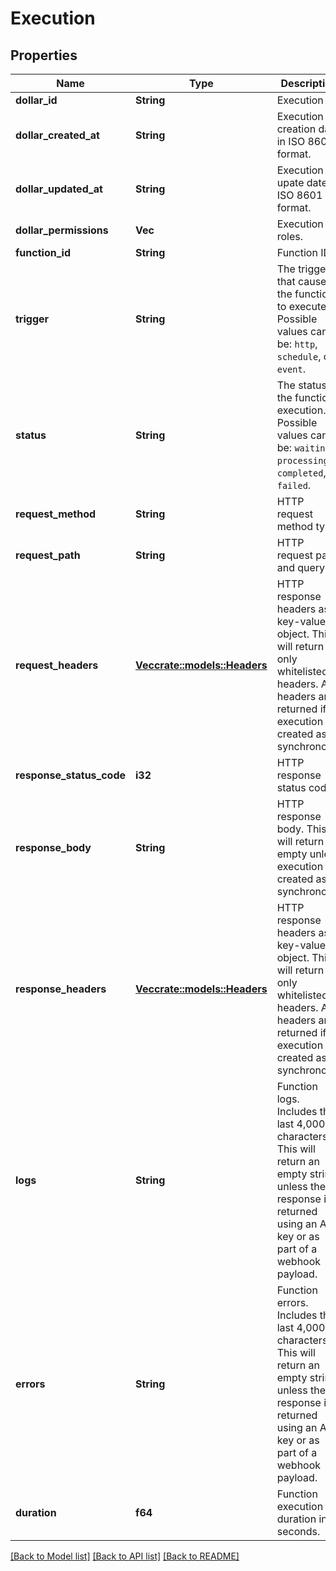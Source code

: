 # Execution

## Properties

Name | Type | Description | Notes
------------ | ------------- | ------------- | -------------
**dollar_id** | **String** | Execution ID. | 
**dollar_created_at** | **String** | Execution creation date in ISO 8601 format. | 
**dollar_updated_at** | **String** | Execution upate date in ISO 8601 format. | 
**dollar_permissions** | **Vec<String>** | Execution roles. | 
**function_id** | **String** | Function ID. | 
**trigger** | **String** | The trigger that caused the function to execute. Possible values can be: `http`, `schedule`, or `event`. | 
**status** | **String** | The status of the function execution. Possible values can be: `waiting`, `processing`, `completed`, or `failed`. | 
**request_method** | **String** | HTTP request method type. | 
**request_path** | **String** | HTTP request path and query. | 
**request_headers** | [**Vec<crate::models::Headers>**](headers.md) | HTTP response headers as a key-value object. This will return only whitelisted headers. All headers are returned if execution is created as synchronous. | 
**response_status_code** | **i32** | HTTP response status code. | 
**response_body** | **String** | HTTP response body. This will return empty unless execution is created as synchronous. | 
**response_headers** | [**Vec<crate::models::Headers>**](headers.md) | HTTP response headers as a key-value object. This will return only whitelisted headers. All headers are returned if execution is created as synchronous. | 
**logs** | **String** | Function logs. Includes the last 4,000 characters. This will return an empty string unless the response is returned using an API key or as part of a webhook payload. | 
**errors** | **String** | Function errors. Includes the last 4,000 characters. This will return an empty string unless the response is returned using an API key or as part of a webhook payload. | 
**duration** | **f64** | Function execution duration in seconds. | 

[[Back to Model list]](../README.md#documentation-for-models) [[Back to API list]](../README.md#documentation-for-api-endpoints) [[Back to README]](../README.md)


